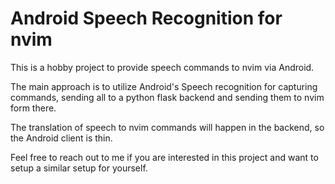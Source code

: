 Android Speech Recognition for nvim
===================================

This is a hobby project to provide speech commands to nvim via Android.

The main approach is to utilize Android's Speech recognition for capturing commands, sending all to a python flask backend and sending them to nvim form there.

The translation of speech to nvim commands will happen in the backend, so the Android client is thin.

Feel free to reach out to me if you are interested in this project and want to setup a similar setup for yourself.


